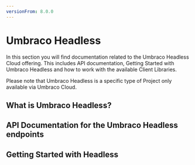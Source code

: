 ```yaml
---
versionFrom: 8.0.0
---
```


# Umbraco Headless

In this section you will find documentation related to the Umbraco Headless Cloud offering.
This includes API documentation, Getting Started with Umbraco Headless and how to work with the available Client Libraries.

Please note that Umbraco Headless is a specific type of Project only available via Umbraco Cloud.

## What is Umbraco Headless?

## API Documentation for the Umbraco Headless endpoints

## Getting Started with Headless